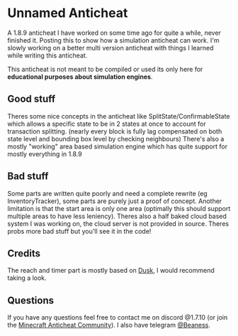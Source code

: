 # Unnamed Anticheat
A 1.8.9 anticheat I have worked on some time ago for quite a while, never finished it. Posting this to show how a simulation anticheat can work. I'm slowly working on a better multi version anticheat with things I learned while writing this anticheat.

This anticheat is not meant to be compiled or used its only here for **educational purposes about simulation engines**.

## Good stuff
Theres some nice concepts in the anticheat like SplitState/ConfirmableState which allows a specific state to be in 2 states at once to account for transaction splitting. (nearly every block is fully lag compensated on both state level and bounding box level by checking neighbours)
There's also a mostly "working" area based simulation engine which has quite support for mostly everything in 1.8.9

## Bad stuff
Some parts are written quite poorly and need a complete rewrite (eg InventoryTracker), some parts are purely just a proof of concept. Another limitation is that the start area is only one area (optimally this should support multiple areas to have less leniency). Theres also a half baked cloud based system I was working on, the cloud server is not provided in source. Theres probs more bad stuff but you'll see it in the code!


## Credits
The reach and timer part is mostly based on [Dusk](https://github.com/ThomasOM/Dusk), I would recommend taking a look.


## Questions
If you have any questions feel free to contact me on discord @1.7.10 (or join the [Minecraft Anticheat Community](https://discord.gg/gMnCjxGq3e)).
I also have telegram [@Beaness](http://t.me/Beaness).